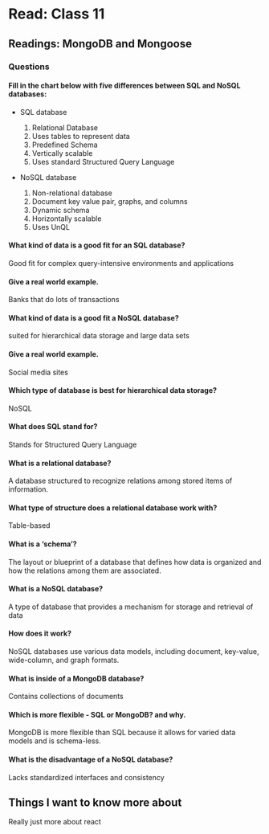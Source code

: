 
# Read: Class 11

## Readings: MongoDB and Mongoose

### Questions
#### Fill in the chart below with five differences between SQL and NoSQL databases:
* SQL database
  1. Relational Database
  2. Uses tables to represent data
  3. Predefined Schema
  4. Vertically scalable
  5. Uses standard Structured Query Language

* NoSQL database
  1. Non-relational database
  2. Document key value pair, graphs, and columns
  3. Dynamic schema
  4. Horizontally scalable
  5. Uses UnQL
     
#### What kind of data is a good fit for an SQL database?
Good fit for complex query-intensive environments and applications 
#### Give a real world example.
Banks that do lots of transactions
#### What kind of data is a good fit a NoSQL database?
suited for hierarchical data storage and large data sets
#### Give a real world example.
Social media sites

#### Which type of database is best for hierarchical data storage?
NoSQL
#### What does SQL stand for?
Stands for Structured Query Language
#### What is a relational database?
A database structured to recognize relations among stored items of information.
#### What type of structure does a relational database work with?
Table-based
#### What is a ‘schema’?
The layout or blueprint of a database that defines how data is organized and how the relations among them are associated.
#### What is a NoSQL database?
A type of database that provides a mechanism for storage and retrieval of data
#### How does it work?
NoSQL databases use various data models, including document, key-value, wide-column, and graph formats.
#### What is inside of a MongoDB database?
Contains collections of documents
#### Which is more flexible - SQL or MongoDB? and why.
MongoDB is more flexible than SQL because it allows for varied data models and is schema-less.
#### What is the disadvantage of a NoSQL database?
Lacks standardized interfaces and consistency 

## Things I want to know more about
Really just more about react

